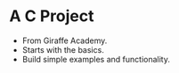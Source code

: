 # A C Project

* From Giraffe Academy.
* Starts with the basics.
* Build simple examples and functionality.